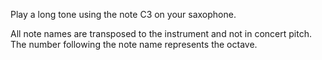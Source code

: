 Play a long tone using the note C3 on your saxophone.

All note names are transposed to the instrument and not in concert pitch. The number following the
note name represents the octave.
